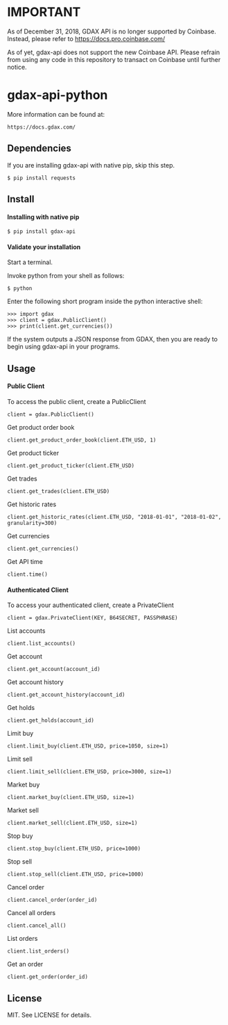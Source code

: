 # IMPORTANT

As of December 31, 2018, GDAX API is no longer supported by Coinbase. Instead, please refer to https://docs.pro.coinbase.com/

As of yet, gdax-api does not support the new Coinbase API. Please refrain from using any code in this repository to transact on Coinbase until further notice.


# gdax-api-python

More information can be found at:

    https://docs.gdax.com/

## Dependencies

If you are installing gdax-api with native pip, skip this step.

    $ pip install requests

## Install

#### Installing with native pip

    $ pip install gdax-api

#### Validate your installation

Start a terminal.

Invoke python from your shell as follows:

    $ python

Enter the following short program inside the python interactive shell:

    >>> import gdax
    >>> client = gdax.PublicClient()
    >>> print(client.get_currencies())

If the system outputs a JSON response from GDAX, then you are ready to begin using gdax-api in your programs.

## Usage

#### Public Client

To access the public client, create a PublicClient

    client = gdax.PublicClient()

Get product order book

    client.get_product_order_book(client.ETH_USD, 1)

Get product ticker

    client.get_product_ticker(client.ETH_USD)

Get trades

    client.get_trades(client.ETH_USD)

Get historic rates

    client.get_historic_rates(client.ETH_USD, "2018-01-01", "2018-01-02", granularity=300)

Get currencies

    client.get_currencies()

Get API time

    client.time()

#### Authenticated Client

To access your authenticated client, create a PrivateClient

    client = gdax.PrivateClient(KEY, B64SECRET, PASSPHRASE)

List accounts

    client.list_accounts()

Get account

    client.get_account(account_id)

Get account history

    client.get_account_history(account_id)

Get holds

    client.get_holds(account_id)

Limit buy

    client.limit_buy(client.ETH_USD, price=1050, size=1)

Limit sell

    client.limit_sell(client.ETH_USD, price=3000, size=1)

Market buy

    client.market_buy(client.ETH_USD, size=1)

Market sell

    client.market_sell(client.ETH_USD, size=1)

Stop buy

    client.stop_buy(client.ETH_USD, price=1000)

Stop sell

    client.stop_sell(client.ETH_USD, price=1000)

Cancel order

    client.cancel_order(order_id)

Cancel all orders

    client.cancel_all()

List orders

    client.list_orders()

Get an order

    client.get_order(order_id)

## License

MIT. See LICENSE for details.

